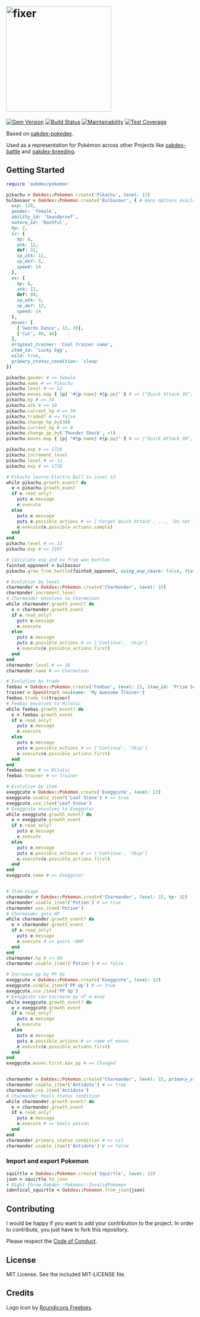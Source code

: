 # <img src="https://v20.imgup.net/oakdex_logfbad.png" alt="fixer" width=282>

[![Gem Version](https://badge.fury.io/rb/oakdex-pokemon.svg)](https://badge.fury.io/rb/oakdex-pokemon) [![Build Status](https://travis-ci.org/jalyna/oakdex-pokemon.svg?branch=master)](https://travis-ci.org/jalyna/oakdex-pokemon) [![Maintainability](https://api.codeclimate.com/v1/badges/9917f32f23833238aef9/maintainability)](https://codeclimate.com/github/jalyna/oakdex-pokemon/maintainability) [![Test Coverage](https://api.codeclimate.com/v1/badges/9917f32f23833238aef9/test_coverage)](https://codeclimate.com/github/jalyna/oakdex-pokemon/test_coverage)

Based on [oakdex-pokedex](https://github.com/jalyna/oakdex-pokedex).

Used as a representation for Pokémon across other Projects like [oakdex-battle](https://github.com/jalyna/oakdex-battle) and [oakdex-breeding](https://github.com/jalyna/oakdex-breeding).

## Getting Started

```ruby
require 'oakdex/pokemon'

pikachu = Oakdex::Pokemon.create('Pikachu', level: 12)
bulbasaur = Oakdex::Pokemon.create('Bulbasaur', { # many options available
  exp: 120,
  gender: 'female',
  ability_id: 'Soundproof',
  nature_id: 'Bashful',
  hp: 2,
  iv: {
    hp: 8,
    atk: 12,
    def: 31,
    sp_atk: 12,
    sp_def: 5,
    speed: 14
  },
  ev: {
    hp: 8,
    atk: 12,
    def: 99,
    sp_atk: 4,
    sp_def: 12,
    speed: 14
  },
  moves: [
    ['Swords Dance', 12, 30],
    ['Cut', 40, 44]
  ],
  original_trainer: 'Cool trainer name',
  item_id: 'Lucky Egg',
  wild: true,
  primary_status_condition: 'sleep'
})

pikachu.gender # => female
pikachu.name # => Pikachu
pikachu.level # => 12
pikachu.moves.map { |p| "#{p.name} #{p.pp}" } # => ["Quick Attack 30", "Tail Whip 30", "Growl 40", "Thunder Shock 30"]
pikachu.hp # => 34
pikachu.atk # => 18
pikachu.current_hp # => 34
pikachu.traded? # => false
pikachu.change_hp_by(38)
pikachu.current_hp # => 0
pikachu.change_pp_by('Thunder Shock', -1)
pikachu.moves.map { |p| "#{p.name} #{p.pp}" } # => ["Quick Attack 30", "Tail Whip 30", "Growl 40", "Thunder Shock 29"]

pikachu.exp # => 1728
pikachu.increment_level
pikachu.level # => 12
pikachu.exp # => 1728

# Pikachu learns Electro Ball in Level 13
while pikachu.growth_event? do
  e = pikachu.growth_event
  if e.read_only?
    puts e.message
    e.execute
  else
    puts e.message
    puts e.possible_actions # => ['Forget Quick Attack', ..., 'Do not learn Electro Ball']
    e.execute(e.possible_actions.sample)
  end
end
pikachu.level # => 13
pikachu.exp # => 2197

# Calculate exp and ev from won battles
fainted_opponent = bulbasaur
pikachu.grow_from_battle(fainted_opponent, using_exp_share: false, flat: false)

# Evolution by level
charmander = Oakdex::Pokemon.create('Charmander', level: 15)
charmander.increment_level
# Charmander envolves to Charmeleon
while charmander.growth_event? do
  e = charmander.growth_event
  if e.read_only?
    puts e.message
    e.execute
  else
    puts e.message
    puts e.possible_actions # => ['Continue', 'Skip']
    e.execute(e.possible_actions.first)
  end
end
charmander.level # => 16
charmander.name # => Charmeleon

# Evolution by trade
feebas = Oakdex::Pokemon.create('Feebas', level: 12, item_id: 'Prism Scale')
trainer = OpenStruct.new(name: 'My Awesome Trainer')
feebas.trade_to(trainer)
# Feebas envolves to Milotic
while feebas.growth_event? do
  e = feebas.growth_event
  if e.read_only?
    puts e.message
    e.execute
  else
    puts e.message
    puts e.possible_actions # => ['Continue', 'Skip']
    e.execute(e.possible_actions.first)
  end
end
feebas.name # => Milotic
feebas.trainer # => trainer

# Evolution by item
exeggcute = Oakdex::Pokemon.create('Exeggcute', level: 12)
exeggcute.usable_item?('Leaf Stone') # => true
exeggcute.use_item('Leaf Stone')
# Exeggcute envolves to Exeggutor
while exeggcute.growth_event? do
  e = exeggcute.growth_event
  if e.read_only?
    puts e.message
    e.execute
  else
    puts e.message
    puts e.possible_actions # => ['Continue', 'Skip']
    e.execute(e.possible_actions.first)
  end
end
exeggcute.name # => Exeggutor


# Item Usage
charmander = Oakdex::Pokemon.create('Charmander', level: 15, hp: 32)
charmander.usable_item?('Potion') # => true
charmander.use_item('Potion')
# Charmander gets HP
while charmander.growth_event? do
  e = charmander.growth_event
  if e.read_only?
    puts e.message
    e.execute # => gains ~8HP
  end
end
charmander.hp # => 40
charmander.usable_item?('Potion') # => false

# Increase pp by PP Up
exeggcute = Oakdex::Pokemon.create('Exeggcute', level: 12)
exeggcute.usable_item?('PP Up') # => true
exeggcute.use_item('PP Up')
# Exeggcute can increase pp of a mvoe
while exeggcute.growth_event? do
  e = exeggcute.growth_event
  if e.read_only?
    puts e.message
    e.execute
  else
    puts e.message
    puts e.possible_actions # => name of moves
    e.execute(e.possible_actions.first)
  end
end
exeggcute.moves.first.max_pp # => Changed


charmander = Oakdex::Pokemon.create('Charmander', level: 15, primary_status_condition: 'poison')
charmander.usable_item?('Antidote') # => true
charmander.use_item('Antidote')
# Charmander heals status condition
while charmander.growth_event? do
  e = charmander.growth_event
  if e.read_only?
    puts e.message
    e.execute # => heals poison
  end
end
charmander.primary_status_condition # => nil
charmander.usable_item?('Antidote') # => false
```

### Import and export Pokemon

```ruby
squirtle = Oakdex::Pokemon.create('Squirtle', level: 12)
json = squirtle.to_json
# Might throw Oakdex::Pokemon::InvalidPokemon
identical_squirtle = Oakdex::Pokemon.from_json(json)
```


## Contributing

I would be happy if you want to add your contribution to the project. In order to contribute, you just have to fork this repository.

Please respect the [Code of Conduct](//github.com/jalyna/oakdex-pokemon/blob/master/CODE_OF_CONDUCT.md).

## License

MIT License. See the included MIT-LICENSE file.

## Credits

Logo Icon by [Roundicons Freebies](http://www.flaticon.com/authors/roundicons-freebies).
